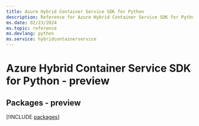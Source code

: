 ```yaml
---
title: Azure Hybrid Container Service SDK for Python
description: Reference for Azure Hybrid Container Service SDK for Python
ms.date: 02/23/2024
ms.topic: reference
ms.devlang: python
ms.service: hybridcontainerservice
---
```

# Azure Hybrid Container Service SDK for Python - preview
## Packages - preview
[!INCLUDE [packages](hybrid-container-service-index.md)]
